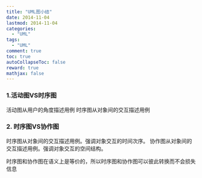 ```yaml
---
title: "UML图小结"
date: 2014-11-04
lastmod: 2014-11-04
categories:
  - "UML"
tags:
  - "UML"
comment: true
toc: true
autoCollapseToc: false
reward: true
mathjax: false
---
```


### 1.活动图VS时序图    
   活动图从用户的角度描述用例
   时序图从对象间的交互描述用例
   
### 2. 时序图VS协作图    

时序图从对象间的交互描述用例。强调对象交互的时间次序。
协作图从对象间的交互描述用例。强调对象交互的空间结构。
  
 时序图和协作图在语义上是等价的，所以时序图和协作图可以彼此转换而不会损失信息
    
